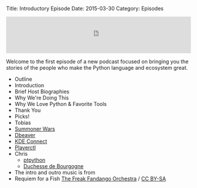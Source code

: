 Title: Introductory Episode
Date: 2015-03-30
Category: Episodes

<iframe id="audio_iframe" src="http://www.podbean.com/media/player/fnm29-54eb7d/initByJs/1/auto/1?skin=103" width="100%" height="100" frameborder="0" scrolling="no"></iframe>

Welcome to the first episode of a new podcast focused on bringing you the stories of the people who make the Python language and ecosystem great.

* Outline
 * Introduction
 * Brief Host Biographies
 * Why We're Doing This
 * Why We Love Python & Favorite Tools
 * Thank You
 * Picks!
  * Tobias
   * [Summoner Wars](http://www.amazon.com/gp/product/B005E7A3OM/ref=as_li_tl?ie=UTF8&camp=1789&creative=390957&creativeASIN=B005E7A3OM&linkCode=as2&tag=renaidev-20&linkId=IFYC5LWSEFBOSQ7K)
   * [Dbeaver](http://dbeaver.jkiss.org/)
   * [KDE Connect](https://community.kde.org/KDEConnect)
   * [Playerctl](https://github.com/acrisci/playerctl)
  * Chris
    * [ptpython](https://github.com/jonathanslenders/ptpython)
    * [Duchesse de Bourgogne](http://en.wikipedia.org/wiki/Duchesse_de_Bourgogne_%28beer%29)
 * The intro and outro music is from
  * Requiem for a Fish [The Freak Fandango Orchestra](http://freemusicarchive.org/music/The_Freak_Fandango_Orchestra/)  / [CC BY-SA](http://creativecommons.org/licenses/by-sa/3.0/)
